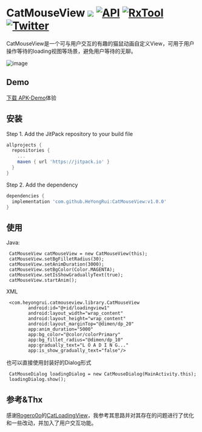 # CatMouseView [![](https://img.shields.io/badge/platform-android-brightgreen.svg)](https://developer.android.com/index.html)  [![API](https://img.shields.io/badge/API-14%2B-blue.svg?style=flat)](https://android-arsenal.com/api?level=14)  [![RxTool](https://jitpack.io/v/HeYongRui/CatMouseView.svg)](https://jitpack.io/#HeYongRui/CatMouseView)  [![Twitter](https://img.shields.io/badge/Gradle-3.1.4-brightgreen.svg)](https://github.com/jiangzehui/polygonsview)

CatMouseView是一个可与用户交互的有趣的猫鼠动画自定义View，可用于用户操作等待的loading视图等场景，避免用户等待的无聊。

![image](https://raw.githubusercontent.com/HeYongRui/CatMouseView/master/screenshot/GIF.gif) 

## Demo
[下载 APK-Demo](https://github.com/HeYongRui/CatMouseView/raw/master/apk/app-debug.apk)体验

## 安装
Step 1. Add the JitPack repository to your build file

```groovy
allprojects {
  repositories {
    ...
    maven { url 'https://jitpack.io' }
  }
}
```

Step 2. Add the dependency

```groovy
dependencies {
  implementation 'com.github.HeYongRui:CatMouseView:v1.0.0'
}
```

## 使用

Java:
```
 CatMouseView catMouseView = new CatMouseView(this);
 catMouseView.setBgFilletRadius(30);
 catMouseView.setAnimDuration(3000);
 catMouseView.setBgColor(Color.MAGENTA);
 catMouseView.setIsShowGraduallyText(true);
 catMouseView.startAnim();
```
XML
```
 <com.heyongrui.catmouseview.library.CatMouseView
        android:id="@+id/loadingview1"
        android:layout_width="wrap_content"
        android:layout_height="wrap_content"
        android:layout_marginTop="@dimen/dp_20"
        app:anim_duration="5000"
        app:bg_color="@color/colorPrimary"
        app:bg_fillet_radius="@dimen/dp_10"
        app:gradually_text="L O A D I N G..."
        app:is_show_gradually_text="false"/>
```
也可以直接使用封装好的Dialog形式
```
 CatMouseDialog loadingDialog = new CatMouseDialog(MainActivity.this);
 loadingDialog.show();
```
## 参考&Thx
感谢[Rogero0o](https://github.com/Rogero0o)的[CatLoadingView](https://github.com/Rogero0o/CatLoadingView)，我参考其思路并对其存在的问题进行了优化和一些改动，并加入了用户交互功能。
